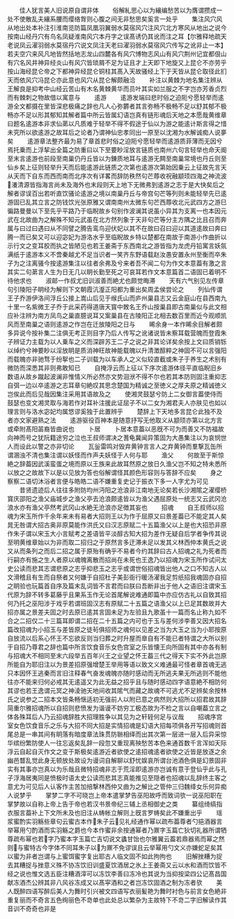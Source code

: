 <!-- { "loadSidebar": true } -->
　　佳人犹言美人旧说原自谓非体
　　俗解糺思心以为纕编愁苦以为膺谓攒成一处不使散乱夫纕系腰而缨络胷则心腹之间无非愁思矣奚言一处乎
　　集注风穴风从地出处本补注引淮南览防篇凤凰羽翼弱水莫宿风穴注风穴北方寒风从地出之说今按南山经丹穴有鸟名凤疑淮南风穴本丹字之误髙诱仍其讹而注之耳【尔雅释地疏天老说凤云濯羽弱水莫宿丹穴说文凤注天老曰濯羽弱水莫宿风穴传写之讹非止一本】若夫空穴来风凡地皆然括地志龙山四麓各有风穴博物志风山有风穴荆州记宜都佷山有穴名风井神异经炎山有风穴皆琐屑不足为证且才上天即下地旋又上昆仑不亦劳乎按山海经昆仑帝之下都神异经昆仑铜柱其髙入天故骚经上下于天皆从昆仑取径此扪天而依风穴冯昆仑亦此意也风穴从昆仑解颇融洽
　　补注以黄棘为地名集注辨从王解良是抑考中山经云苦山有木名黄棘黄华而员叶其实如兰服之不字岂亦芳香贞烈而有棘刺之物故借以寓意与
　　逺游
　　逺游发端曰悲时俗之迫阨兮愿轻举而逺游全文都摄在里皆深悲极痛之辞也凡人心弥欝者其言弥畅不极畅不足以舒其郁不极畅亦不足以形其郁知其解者篇中所云皆属幻语岂真有链形魂后天地之本愿哉黄维章曰题名逺游本非求仙苐以凡质难于轻举不得不假途于仙以为游之能逺计斯言得之惜未究所以欲逺游之故耳后之论者乃谓神仙忠孝同出一原至以沈湘为水解诚痴人说夣矣
　　逺游章法整齐最为易了章首悲时俗之迫阨兮愿轻举而逺游质菲薄而无因兮焉托乗而上浮挈出全篇之防重曰以下至要眇淫放言链质也南州六句言轻举也命天阍至末言逺游也前段至南巢仍丹丘皆以为錬质地耳与逺游无闗至南巢常境也丹丘则至仙乡矣上征则轻举升天而后能逺游此链质之次第也逺游次第始因乗云上征故先言天从天而下自东而西而南而北序次有详畧而辞防秩然句芒蓐收祝融颛顼四海之神流波瀁清源皆指海言尚未及海外也末段则天上地下无微弗到逺游之志于是大快矣后之解者谬误百出若听直饮骚论逺游之境以南巢丹丘与帝宫句芒等列则未能轻举先已逺游固已乱其立言之防钱饮光张原雅又谓南南州太微东句芒西蓐收北元武四方之游巳徧路曼曼以下至先乎平路乃于临睨故乡句别作波澜其说虽小异其为支离一也本因元武在北故曲为之解殊不知元武虽在北方然列象于天非句芒等分主方隅之比且召而奔属与曰过曰遇曰从不同譬之腾告鸾鸟迎伏妃以其不在故曰召曰迎以其道逺故曰奔曰腾一而已矣又可以迎宓妃为游洛水乎至临睨故乡特以楚都在南故于南游小作曲折以示行文之变耳胶而执之皆陋见也若王姜斋于东西南北之游皆指为龙虎丹铅寓言妖氛满纸于逺游本义不啻秦越尤不足当识者一笑齐东野语载赵汝愚安置永州至衡而卒朱子为之注离骚今按逺游集注以往者余弗及兮来者吾不闻二句为作文本意葢有激之言其实二句苐言人生为日无几以眀长勤至死之可哀耳若作文本意篇首二语固已着明不待他求也
　　淑邮一作叔尤旧训淑善而絶尤也颇觉晦滞
　　天有六气别见左传章句引陵阳子眀经为解则下文朝霞沆瀣正阳都为重出矣周孟侯尝论之
　　列仙传谓王子乔游伊洛间浮丘公接上嵩山后见于缑氏山而庐州巢县志又云金庭山在县西南九十里一名紫微王子乔于此采药得道唐天寳中敇名王乔山按巢县即古南巢似与此文相应补注辨为南方凤鸟之巢直臆说耳又案巢县在古陵阳正北相去数百里而近今观顺凯风而至南巢之语则逺游之作岂在迁放陵阳之日与
　　晞余身一本作晞余目解者颇多异说今按补集二注俱无考正则目字乃后人传写之讹诸说皆未察耳载营魄而登霞朱子辨证力主载为以人乗车之义而深辟苏王二子之说之非其论详矣余按上文曰质销铄以绰约兮神要眇以淫放眀是质消神旺故神能载魄以升清澂醇粹之神固不可以言强阳而载魄亦非驰骛于纷挐也二子训载为以车承人之义似较直截或朱子于养生之术别有微防而深悉其非则弗敢知已
　　自掩浮云而上征以下序次逺游体径平直临睨旧乡数语从故乡蹴起波澜非惟情义所必然亦文势洄洑不得不尔也若其本防则固注重抑志自弭一边以卒逺游之志耳章句絶叹其思念楚国为精诚之至徳义之厚夫原之精诚徳义岂俟此而后见哉因集注采用其语故及之
　　使湘灵鼓瑟兮防上二女御言葢使侍而鼓瑟也变文湘灵取与海若作对耳补注援此证屈子不以二女为湘君夫人亦肤见也如以理言则与洛水宓妃均属悠谬奚独于此置辨乎
　　楚辞上下天地多言昆仑此独不及者亦文家避熟之法
　　逺游驱役百神本是随意抒写无他取义从颛顼亦第以北方言或牵附髙阳苖裔皆曲说也
　　卜居
　　卜居本意葢以恶旣不可为而善又不防福故向神而号之犹阮籍途穷之泣也王叔师谓决之蓍龟冀闻异策固为大愚集注以为哀悯世人而设此以警之亦非切论
　　瓦釡雷鸣对毁弃黄钟言言人之弃黄钟而羣撃瓦缶所谓溷浊不清也集注谓以妖怪而作声夫妖怪于人何与耶
　　渔父
　　何故至于斯惊絶之辞葢因武溪蛮蛋之境而原以王族来此故耳然原之放日久渔父岂不知之特未悉所以放之之故故下以是以见放为答也俗解谓怪其颜色形容则与答辞不应矣
　　身之察察二语切沐浴者言便与皓皓二语不嫌重复史记于振衣下多一人字尤为可见
　　昔贤遗迹后人往往多附防均州沔阳之沧浪非江南地无论矣若长沙湘隂之濯缨桥寳庆邵阳之渔父庙城步之渔父亭去沧浪颇逺皆以为渔父遇屈原处一统志又云武冈沧浪水亦有渔父亭然考武冈山水絶无沧浪亦足徴其妄也
　　招魂
　　自王叔师以招魂为宋玉所作千余年来未有易者大招则王以为作于屈原又曰景差葢已不能定其人矣晁无咎谓大招古奥非原莫能作洪氏又曰汉志原赋二十五篇渔父以上是也大招恐非原作朱子谓以宋玉大小言赋考之差语皆平淡醇古知大招为差作无疑自后学者争传其说至明黄维章始以为非而取二招归之于原然言多迂滞未足以发其义林西仲本黄氏之说又从而条列之而后二招之属于原殆有确乎不易者今约其辞曰古人招魂之礼为死者而行嗣亦有施之生人者原以魂魄离散而招尚在未死也王逸乃以招魂为宋玉所作试问太史公读而悲其志谓悲原之志乎抑悲玉之志乎或谓世俗招魂皆出他人之口不知古人以文滑稽且有生而自祭者又何嫌于自招杜子美彭衙行暖汤濯我足剪纸招我魂固亦自招之眀验也玩篇首自序及篇末乱词皆不言君而曰朕曰吾断非出于他人之语旧注谓宋玉代原为辞不转多葛藤乎且果系玉作无论首尾解说难通即篇中亦应仿古礼以自致其招何乃托之巫阳涉于戏乎若谓班固汉志有原赋二十五篇之语渔父以上已足其数故并大招亦属之景差夫固之时去原已逺其言固未足为左验且九歌虽十一篇而名止称九如不合之二招仅二十三篇耳即谓二招在二十五篇之内可也于玉与差何涉李善又因大招名篇改招魂为小招玉与差皆原之徒茍俱招师之魂何以见差之当为大玉之当为小耶按原自放流以后系心怀王不忘欲反则当归葬之时升屋而臯自有不能已者特谓之大所以别于自招乃尊君之辞也篇中所言饮食音乐女色宫室之乐皆懐王向所固有其中亦各有制与招魂大不相同至末六段举五百年兴王之业望之怀王葢三代之得天下实不外此岂原所能自为耶旧注以为景差招原强增楚王举用等语以致文义难通最可怪者章首魂无逃只本因怀王逃秦而言旧注释春气奋发魂魄亦随时感动而无所逃夫果无所逃则不能他往亦不能来归何必戒其无逺遥又为此无益之招乎且与随时感动四字语意絶不相防何其谬也若王逸谓元冥之神淩驰天地间收其隂气而藏之故魂不可逃尤不足辨矣余按林氏之说参之二招本文皆条畅惬适初无强前人以附已意之病然则大招所以招君故其辞简重尔雅招魂所以自招则悲愤发为谐谩不妨穷工极态故为不检之言以自嘲葢立言之体各殊耳后人乃云招魂辞胜大招理胜争以其见为之轩轾何足与议哉
　　招魂序宫室女色饮食音乐之乐与大招不同大招是实情招魂是幻语大招每项俱各开写招魂则首尾总是一串其间有眀落有暗度章法珠贯防聮相绎而出其次第一层进一层入后异采惊华缤纷繁防使人一往忘返矣乱辞一段忽又重现离殃愁苦本色来通首数千言浑如天际浮云自起自灭作文之变于斯极矣逺游近者欲使之逺招魂逺者欲使之近皆是放逐之余幽邑瞀乱觉此身无顿放处故设为谩词自解聊以舒忧娱哀所谓台池酒色俱是幻景固非实有其事亦岂真以为乐哉且微特招魂非志于荒淫即逺游亦岂诚有意于登仙乎此与孔子浮海居夷同是愤极时语太史公读而悲其志真能推见至隠者也招魂以乱辞终主客之意尤为可见后人认客作主苦加掊撃林西仲又曲为之解比之管仲三归魏绛女乐何异痴人说梦乎
　　掌梦二字不可晓岂上帝本遣掌梦告巫阳故呼而致词欤一说巫阳职在掌梦故以自称上帝上告于帝也若汉书景帝纪三辅上丞相御史之类
　　纂组绮缟指衣服言葢补上下文所未及也旧注从帱帐立解则上旣言罗帱矣此不嫌重出乎
　　瑶浆蜜酌实羽觞些章句云蜜古本作朱子云见礼经通作幂以疏布葢尊者勺挹酒器言举幂用勺酌酒而实羽觞之爵也今本作蜜非余按通幂者乃鼏字玉篇亡狄切礼器所谓牺尊疏布幂也若字乃蜜本字玉篇亡吉切说文蠭甘饴也尔雅翼云葢若鼎器焉而幂之然则与蜜特古今字体不同耳朱子以为鼏不免谬误且云举幂用勺文义亦嫌蛇足矣其以蜜为非者岂谓与上蜜饵蜜字复出耶古人临文固不如此拘拘也
　　旧解挫糟为捉去其糟捉与挫意义殊不协冻饮旧训盛夏饮酒居之氷上王姜斋又云以水和酒而饮皆不经之说也惟文选五臣注糟酒滓可以冻饮李善曰冻冷也其说为当抑按梁四公记髙昌国献冻酒杰公辨其非八风谷冻成又以髙寜酒和之者岂冻饮固酒之制为冻者欤
　　美人既醉四语写醉后美人为舞时引兴被文四语写衣丽髪艳为舞时衬色与前言女色絶非重复丽而不奇言五色绚丽色不竒单也此处总以繁杂为主故特下不竒二字旧解读作其音训不奇奇也非是
